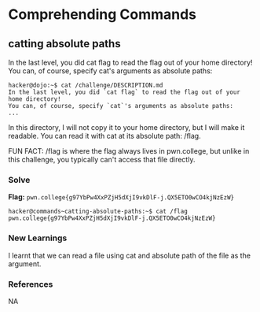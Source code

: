 # Comprehending Commands

## catting absolute paths
In the last level, you did cat flag to read the flag out of your home directory! You can, of course, specify cat's arguments as absolute paths:
```
hacker@dojo:~$ cat /challenge/DESCRIPTION.md
In the last level, you did `cat flag` to read the flag out of your home directory!
You can, of course, specify `cat`'s arguments as absolute paths:
...
```
In this directory, I will not copy it to your home directory, but I will make it readable. You can read it with cat at its absolute path: /flag.

FUN FACT: /flag is where the flag always lives in pwn.college, but unlike in this challenge, you typically can't access that file directly.

### Solve
**Flag:** `pwn.college{g97YbPw4XxPZjH5dXjI9vkDlF-j.QX5ETO0wCO4kjNzEzW}`

```
hacker@commands~catting-absolute-paths:~$ cat /flag
pwn.college{g97YbPw4XxPZjH5dXjI9vkDlF-j.QX5ETO0wCO4kjNzEzW}
```

### New Learnings
I learnt that we can read a file using cat and absolute path of the file as the argument.

### References 
NA
